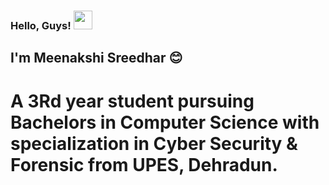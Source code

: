 ### Hello, Guys! <img src="https://raw.githubusercontent.com/MartinHeinz/MartinHeinz/master/wave.gif" width="30px">
## I'm Meenakshi Sreedhar 😊
# A 3Rd year student pursuing Bachelors in Computer Science with specialization in Cyber Security & Forensic from UPES, Dehradun.
